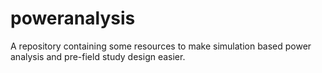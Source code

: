 # poweranalysis
A repository containing some resources to make simulation based power analysis and pre-field study design easier.
